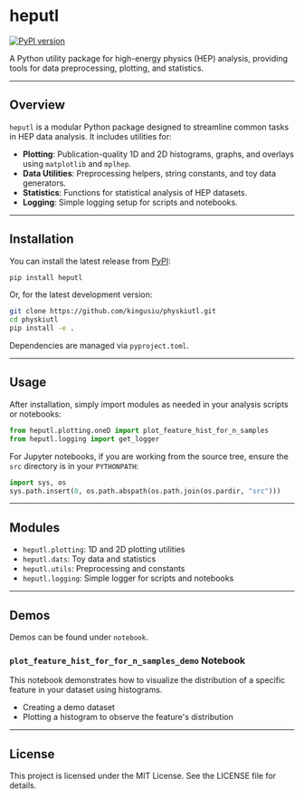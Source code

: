 # heputl

[![PyPI version](https://badge.fury.io/py/heputl.svg)](https://pypi.org/project/heputl/)

A Python utility package for high-energy physics (HEP) analysis, providing tools for data preprocessing, plotting, and statistics.

---

## Overview


`heputl` is a modular Python package designed to streamline common tasks in HEP data analysis. It includes utilities for:

- **Plotting**: Publication-quality 1D and 2D histograms, graphs, and overlays using `matplotlib` and `mplhep`.
- **Data Utilities**: Preprocessing helpers, string constants, and toy data generators.
- **Statistics**: Functions for statistical analysis of HEP datasets.
- **Logging**: Simple logging setup for scripts and notebooks.

---

## Installation


You can install the latest release from [PyPI](https://pypi.org/project/heputl/):

```bash
pip install heputl
```

Or, for the latest development version:

```bash
git clone https://github.com/kingusiu/physkiutl.git
cd physkiutl
pip install -e .
```

Dependencies are managed via `pyproject.toml`.

---

## Usage


After installation, simply import modules as needed in your analysis scripts or notebooks:

```python
from heputl.plotting.oneD import plot_feature_hist_for_n_samples
from heputl.logging import get_logger
```

For Jupyter notebooks, if you are working from the source tree, ensure the `src` directory is in your `PYTHONPATH`:

```python
import sys, os
sys.path.insert(0, os.path.abspath(os.path.join(os.pardir, "src")))
```

---


## Modules

- `heputl.plotting`: 1D and 2D plotting utilities
- `heputl.dats`: Toy data and statistics
- `heputl.utils`: Preprocessing and constants
- `heputl.logging`: Simple logger for scripts and notebooks

---

## Demos

Demos can be found under `notebook`.

### `plot_feature_hist_for_for_n_samples_demo` Notebook

This notebook demonstrates how to visualize the distribution of a specific feature in your dataset using histograms.

- Creating a demo dataset
- Plotting a histogram to observe the feature's distribution


---

## License

This project is licensed under the MIT License. See the LICENSE file for details.


